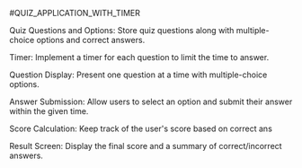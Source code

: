 #QUIZ_APPLICATION_WITH_TIMER

Quiz Questions and Options: Store quiz questions along with multiple-choice options and correct
answers.


Timer: Implement a timer for each question to limit the time to answer.


Question Display: Present one question at a time with multiple-choice options.



Answer Submission: Allow users to select an option and submit their answer within the given
time.



Score Calculation: Keep track of the user's score based on correct ans


Result Screen: Display the final score and a summary of correct/incorrect answers.
